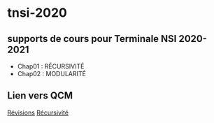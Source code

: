 # tnsi-2020

## supports de cours pour Terminale NSI 2020-2021
- Chap01 : RÉCURSIVITÉ
- Chap02 : MODULARITÉ

## Lien vers QCM
[Révisions](https://genumsi.inria.fr/qcm.php?h=9428efc5541a76c91fc75d41151c85a5)
[Récursivité](https://genumsi.inria.fr/qcm.php?h=cf4244c08fa38c7c0e611edfac246f7b)
